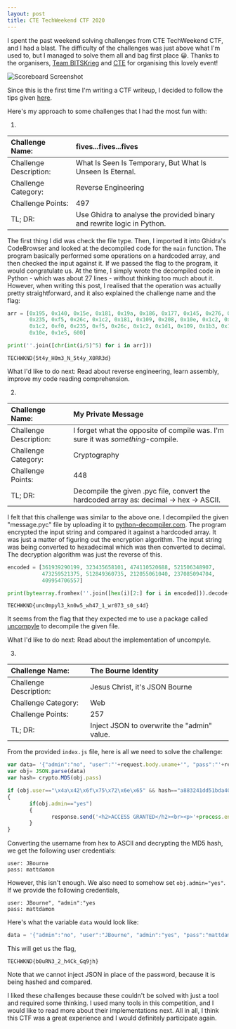 ```yaml
---
layout: post
title: CTE TechWeekend CTF 2020
---
```


I spent the past weekend solving challenges from CTE TechWeekend CTF, and I had a blast. The difficulty of the challenges was just above what I'm used to, but I managed to solve them all and bag first place 😀. Thanks to the organisers, [Team BITSKrieg](https://ctftime.org/team/22310) and [CTE](https://bpgc-cte.org/) for organising this lovely event!

![Scoreboard Screenshot](/assets/images/cte-ctf-scoreboard.png)

Since this is the first time I'm writing a CTF writeup, I decided to follow the tips given [here](https://pequalsnp-team.github.io/cheatsheet/writing-good-writeup).

Here's my approach to some challenges that I had the most fun with:

1.

| Challenge Name:        | fives...fives...fives                                                  |
| :--------------------- | :--------------------------------------------------------------------- |
| Challenge Description: | What Is Seen Is Temporary, But What Is Unseen Is Eternal.              |
| Challenge Category:    | Reverse Engineering                                                    |
| Challenge Points:      | 497                                                                    |
| TL; DR:                | Use Ghidra to analyse the provided binary and rewrite logic in Python. |

The first thing I did was check the file type. Then, I imported it into Ghidra's CodeBrowser and looked at the decompiled code for the `main` function. The program basically performed some operations on a hardcoded array, and then checked the input against it. If we passed the flag to the program, it would congratulate us. At the time, I simply wrote the decompiled code in Python - which was about 27 lines - without thinking too much about it. However, when writing this post, I realised that the operation was actually pretty straightforward, and it also explained the challenge name and the flag:

```python
arr = [0x195, 0x140, 0x15e, 0x181, 0x19a, 0x186, 0x177, 0x145, 0x276, 0xf0,
       0x235, 0xf5, 0x26c, 0x1c2, 0x181, 0x109, 0x208, 0x10e, 0x1c2, 0x177,
       0x1c2, 0xf0, 0x235, 0xf5, 0x26c, 0x1c2, 0x1d1, 0x109, 0x1b3, 0x1b3,
       0x10e, 0x1e5, 600]

print(''.join([chr(int(i/5)^5) for i in arr]))
```
```
TECHWKND{5t4y_H0m3_N_5t4y_X0RR3d}
```

What I'd like to do next: Read about reverse engineering, learn assembly, improve my code reading comprehension.

2.

| Challenge Name:        | My Private Message                                                                      |
| :--------------------- | :-------------------------------------------------------------------------------------- |
| Challenge Description: | I forget what the opposite of compile was. I'm sure it was *something*-compile.         |
| Challenge Category:    | Cryptography                                                                            |
| Challenge Points:      | 448                                                                                     |
| TL; DR:                | Decompile the given .pyc file, convert the hardcoded array as: decimal -> hex -> ASCII. |

I felt that this challenge was similar to the above one. I decompiled the given "message.pyc" file by uploading it to [python-decompiler.com](https://python-decompiler.com/). The program encrypted the input string and compared it against a hardcoded array. It was just a matter of figuring out the encryption algorithm. The input string was being converted to hexadecimal which was then converted to decimal. The decryption algorithm was just the reverse of this.

```python
encoded = [361939290199, 323435658101, 474110520688, 521506348907,
           473259521375, 512849360735, 212055061040, 237085094704,
           409954706557]

print(bytearray.fromhex(''.join([hex(i)[2:] for i in encoded])).decode())
```
```
TECHWKND{unc0mpyl3_kn0w5_wh47_1_wr073_s0_s4d}
```

It seems from the flag that they expected me to use a package called [uncompyle](https://pypi.org/project/uncompyle6/) to decompile the given file.

What I'd like to do next: Read about the implementation of uncompyle.

3.

| Challenge Name:        | The Bourne Identity                         |
| :--------------------- | :------------------------------------------ |
| Challenge Description: | Jesus Christ, it's JSON Bourne              |
| Challenge Category:    | Web                                         |
| Challenge Points:      | 257                                         |
| TL; DR:                | Inject JSON to overwrite the "admin" value. |

From the provided `index.js` file, here is all we need to solve the challenge:

```js
var data= '{"admin":"no", "user":"'+request.body.uname+'", "pass":"'+request.body.psw+'"}';
var obj= JSON.parse(data)
var hash= crypto.MD5(obj.pass)

if (obj.user=="\x4a\x42\x6f\x75\x72\x6e\x65" && hash=="a883241dd51bda403ae5d9eb14e41331")
{
       if(obj.admin=="yes")
       {
              response.send('<h2>ACCESS GRANTED</h2><br><p>'+process.env.FLAG+'</p>');
       }
}
```

Converting the username from hex to ASCII and decrypting the MD5 hash, we get the following user credentials:

```
user: JBourne
pass: mattdamon
```

However, this isn't enough. We also need to somehow set `obj.admin="yes"`. If we provide the following credentials,

```
user: JBourne", "admin":"yes
pass: mattdamon
```

Here's what the variable `data` would look like:

```js
data = '{"admin":"no", "user":"JBourne", "admin":"yes", "pass":"mattdamon"}';
```

This will get us the flag,
```
TECHWKND{b0uRN3_2_h4Ck_Gq9jh}
```

Note that we cannot inject JSON in place of the password, because it is being hashed and compared.

I liked these challenges because these couldn't be solved with just a tool and required some thinking. I used many tools in this competition, and I would like to read more about their implementations next. All in all, I think this CTF was a great experience and I would definitely participate again.
